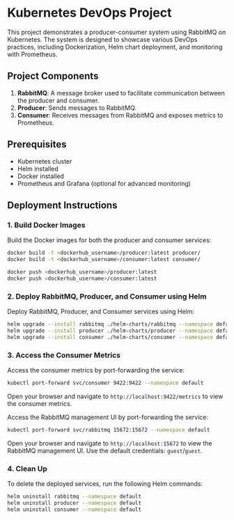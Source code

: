# Kubernetes DevOps Project

This project demonstrates a producer-consumer system using RabbitMQ on Kubernetes. The system is designed to showcase various DevOps practices, including Dockerization, Helm chart deployment, and monitoring with Prometheus.

## Project Components

1. **RabbitMQ**: A message broker used to facilitate communication between the producer and consumer.
2. **Producer**: Sends messages to RabbitMQ.
3. **Consumer**: Receives messages from RabbitMQ and exposes metrics to Prometheus.

## Prerequisites

- Kubernetes cluster
- Helm installed
- Docker installed
- Prometheus and Grafana (optional for advanced monitoring)

## Deployment Instructions

### 1. Build Docker Images

Build the Docker images for both the producer and consumer services:

```bash
docker build -t <dockerhub_username>/producer:latest producer/
docker build -t <dockerhub_username>/consumer:latest consumer/

docker push <dockerhub_username>/producer:latest
docker push <dockerhub_username>/consumer:latest
```

### 2. Deploy RabbitMQ, Producer, and Consumer using Helm

Deploy RabbitMQ, Producer, and Consumer services using Helm:

```bash
helm upgrade --install rabbitmq ./helm-charts/rabbitmq --namespace default
helm upgrade --install producer ./helm-charts/producer --namespace default
helm upgrade --install consumer ./helm-charts/consumer --namespace default

```

### 3. Access the Consumer Metrics

Access the consumer metrics by port-forwarding the service:

```bash
kubectl port-forward svc/consumer 9422:9422 --namespace default
```

Open your browser and navigate to `http://localhost:9422/metrics` to view the consumer metrics.

Access the RabbitMQ management UI by port-forwarding the service:

```bash
kubectl port-forward svc/rabbitmq 15672:15672 --namespace default
```

Open your browser and navigate to `http://localhost:15672` to view the RabbitMQ management UI.
Use the default credentials: `guest`/`guest`.


### 4. Clean Up

To delete the deployed services, run the following Helm commands:

```bash
helm uninstall rabbitmq --namespace default
helm uninstall producer --namespace default
helm uninstall consumer --namespace default

```